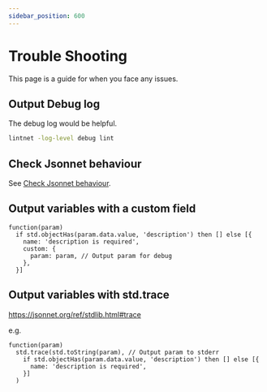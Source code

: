 ```yaml
---
sidebar_position: 600
---
```


# Trouble Shooting

This page is a guide for when you face any issues.

## Output Debug log

The debug log would be helpful.

```sh
lintnet -log-level debug lint
```

## Check Jsonnet behaviour

See [Check Jsonnet behaviour](getting-started-with-jsonnet#check-jsonnet-behaviour).

## Output variables with a custom field

```jsonnet
function(param)
  if std.objectHas(param.data.value, 'description') then [] else [{
    name: 'description is required',
    custom: {
      param: param, // Output param for debug
    },
  }]
```

## Output variables with std.trace

https://jsonnet.org/ref/stdlib.html#trace

e.g.

```jsonnet
function(param)
  std.trace(std.toString(param), // Output param to stderr
    if std.objectHas(param.data.value, 'description') then [] else [{
      name: 'description is required',
    }]
  )
```
